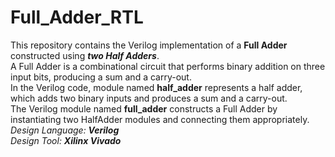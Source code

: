 # Full_Adder_RTL

This repository contains the Verilog implementation of a **Full Adder** constructed using ***two Half Adders***. 
<br/> A Full Adder is a combinational circuit that performs binary addition on three input bits, producing a sum and a carry-out.
<br/> In the Verilog code, module named **half_adder** represents a half adder, which adds two binary inputs and produces a sum and a carry-out.
<br/> The Verilog module named **full_adder** constructs a Full Adder by instantiating two HalfAdder modules and connecting them appropriately.
<br/> *Design Language: **Verilog***
<br/> *Design Tool: **Xilinx Vivado***

